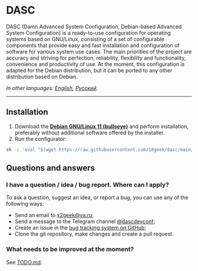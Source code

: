 # DASC

DASC (Damn Advanced System Configuration, Debian-based Advanced System Configuration) is a ready-to-use configuration for operating systems based on GNU/Linux, consisting of a set of configurable components that provide easy and fast installation and configuration of software for various system use cases. The main priorities of the project are accuracy and striving for perfection, reliability, flexibility and functionality, convenience and productivity of use. At the moment, this configuration is adapted for the Debian distribution, but it can be ported to any other distribution based on Debian.

*In other languages: [English](README.md), [Русский](README.ru.md).*

---

## Installation

1. Download the **[Debian GNU/Linux 11 (bullseye)](https://www.debian.org/releases/bullseye/debian-installer/)** and perform installation, preferably without additional software offered by the installer.
2. Run the configurator:
```sh
sh -c 'eval "$(wget https://raw.githubusercontent.com/10geek/dasc/main/common/files/usr/local/bin/dasc-install -O-)"' dasc-install
```


## Questions and answers

### I have a question / idea / bug report. Where can I apply?

To ask a question, suggest an idea, or report a bug, you can use any of the following ways:

- Send an email to x2geek@ya.ru;
- Send a message to the Telegram channel [@dascdevconf](https://t.me/dascdevconf);
- Create an issue in the [bug tracking system on GitHub](https://github.com/10geek/dasc/issues);
- Clone the git repository, make changes and create a pull request.


### What needs to be improved at the moment?

See [TODO.md](TODO.md).

